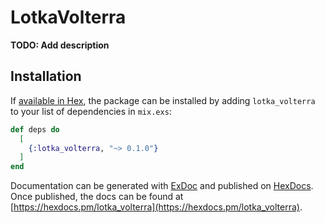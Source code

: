 # LotkaVolterra

**TODO: Add description**

## Installation

If [available in Hex](https://hex.pm/docs/publish), the package can be installed
by adding `lotka_volterra` to your list of dependencies in `mix.exs`:

```elixir
def deps do
  [
    {:lotka_volterra, "~> 0.1.0"}
  ]
end
```

Documentation can be generated with [ExDoc](https://github.com/elixir-lang/ex_doc)
and published on [HexDocs](https://hexdocs.pm). Once published, the docs can
be found at [https://hexdocs.pm/lotka_volterra](https://hexdocs.pm/lotka_volterra).

